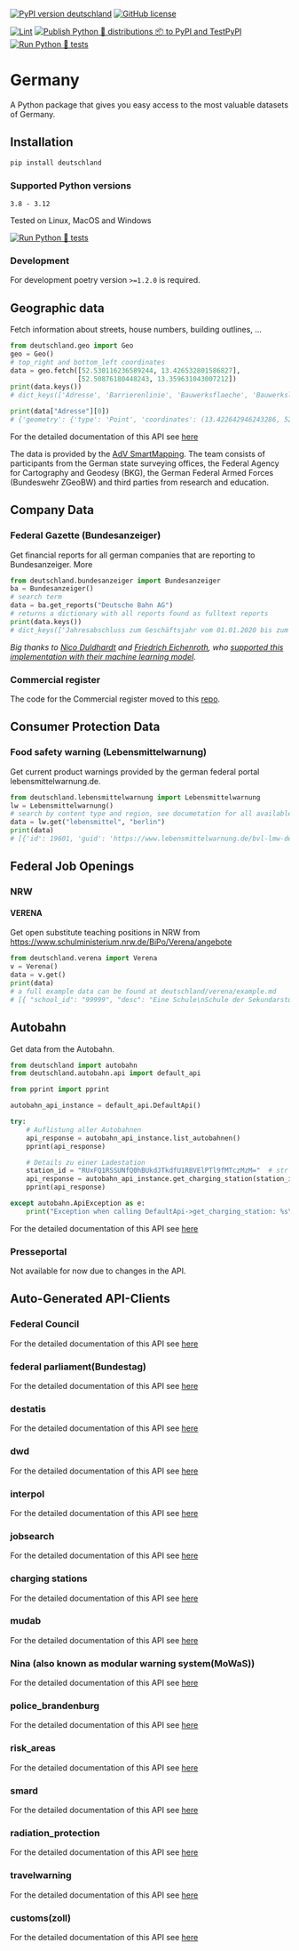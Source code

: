 [![PyPI version deutschland](https://badge.fury.io/py/deutschland.svg)](https://pypi.python.org/pypi/deutschland/)
[![GitHub license](https://img.shields.io/github/license/bundesAPI/deutschland.svg)](https://github.com/bundesAPI/deutschland/blob/main/LICENSE)

[![Lint](https://github.com/bundesAPI/deutschland/actions/workflows/black.yml/badge.svg?branch=main)](https://github.com/bundesAPI/deutschland/actions/workflows/black.yml)
[![Publish Python 🐍 distributions 📦 to PyPI and TestPyPI](https://github.com/bundesAPI/deutschland/actions/workflows/publish.yml/badge.svg?branch=main)](https://github.com/bundesAPI/deutschland/actions/workflows/publish.yml)
[![Run Python 🐍 tests](https://github.com/bundesAPI/deutschland/actions/workflows/runtests.yml/badge.svg?branch=main)](https://github.com/bundesAPI/deutschland/actions/workflows/runtests.yml)

# Germany
A Python package that gives you easy access to the most valuable datasets of Germany.

## Installation
```bash
pip install deutschland
```

### Supported Python versions
```
3.8 - 3.12
```
Tested on Linux, MacOS and Windows 

[![Run Python 🐍 tests](https://github.com/bundesAPI/deutschland/actions/workflows/runtests.yml/badge.svg?branch=main)](https://github.com/bundesAPI/deutschland/actions/workflows/runtests.yml)


### Development
For development poetry version `>=1.2.0` is required.

## Geographic data
Fetch information about streets, house numbers, building outlines, …

```python
from deutschland.geo import Geo
geo = Geo()
# top_right and bottom_left coordinates
data = geo.fetch([52.530116236589244, 13.426532801586827],
                 [52.50876180448243, 13.359631043007212])
print(data.keys())
# dict_keys(['Adresse', 'Barrierenlinie', 'Bauwerksflaeche', 'Bauwerkslinie', 'Bauwerkspunkt', 'Besondere_Flaeche', 'Besondere_Linie', 'Besonderer_Punkt', 'Gebaeudeflaeche', 'Gebaeudepunkt', 'Gewaesserflaeche', 'Gewaesserlinie', 'Grenze_Linie', 'Historischer_Punkt', 'Siedlungsflaeche', 'Vegetationslinie', 'Verkehrsflaeche', 'Verkehrslinie', 'Verkehrspunkt', 'Hintergrund'])

print(data["Adresse"][0])
# {'geometry': {'type': 'Point', 'coordinates': (13.422642946243286, 52.51500157651358)}, 'properties': {'postleitzahl': '10179', 'ort': 'Berlin', 'ortsteil': 'Mitte', 'strasse': 'Holzmarktstraße', 'hausnummer': '55'}, 'id': 0, 'type': 'Feature'}
```
For the detailed documentation of this API see [here](https://dev.adv-smart.de/docs/dokumentation/web_vektor_datenmodell.html)

The data is provided by the [AdV SmartMapping](https://dev.adv-smart.de/). The team consists of participants from the German state surveying offices, the Federal Agency for Cartography and Geodesy (BKG), the German Federal Armed Forces (Bundeswehr ZGeoBW) and third parties from research and education.


## Company Data

### Federal Gazette (Bundesanzeiger)
Get financial reports for all german companies that are reporting to Bundesanzeiger.
More
```python
from deutschland.bundesanzeiger import Bundesanzeiger
ba = Bundesanzeiger()
# search term
data = ba.get_reports("Deutsche Bahn AG")
# returns a dictionary with all reports found as fulltext reports
print(data.keys())
# dict_keys(['Jahresabschluss zum Geschäftsjahr vom 01.01.2020 bis zum 31.12.2020', 'Konzernabschluss zum Geschäftsjahr vom 01.01.2020 bis zum 31.12.2020\nErgänzung der Veröffentlichung vom 04.06.2021',
```
*Big thanks to [Nico Duldhardt](https://github.com/2start) and [Friedrich Eichenroth](https://github.com/eichenroth), who [supported this implementation with their machine learning model](https://av.tib.eu/media/52366).*

### Commercial register 

The code for the Commercial register moved to this [repo](https://github.com/bundesAPI/handelsregister).

## Consumer Protection Data

### Food safety warning (Lebensmittelwarnung)
Get current product warnings provided by the german federal portal lebensmittelwarnung.de.

```python
from deutschland.lebensmittelwarnung import Lebensmittelwarnung
lw = Lebensmittelwarnung()
# search by content type and region, see documetation for all available params
data = lw.get("lebensmittel", "berlin")
print(data)
# [{'id': 19601, 'guid': 'https://www.lebensmittelwarnung.de/bvl-lmw-de/detail/lebensmittel/19601', 'pubDate': 'Fri, 10 Feb 2017 12:28:45 +0000', 'imgSrc': 'https://www.lebensmittelwarnung.de/bvl-lmw-de/opensaga/attachment/979f8cd3-969e-4a6c-9a8e-4bdd61586cd4/data.jpg', 'title': 'Sidroga Bio Säuglings- und Kindertee', 'manufacturer': 'Lebensmittel', 'warning': 'Pyrrolizidinalkaloide', 'affectedStates': ['Baden-Württemberg', '...']}]
```

## Federal Job Openings

### NRW

#### VERENA
Get open substitute teaching positions in NRW from https://www.schulministerium.nrw.de/BiPo/Verena/angebote
```python
from deutschland.verena import Verena
v = Verena()
data = v.get()
print(data)
# a full example data can be found at deutschland/verena/example.md
# [{ "school_id": "99999", "desc": "Eine Schule\nSchule der Sekundarstufe II\ndes Landkreis Schuling\n9999 Schulingen", "replacement_job_title": "Lehrkraft", "subjects": [ "Fach 1", "Fach 2" ], "comments": "Bemerkung zur Stelle: Testbemerkung", "duration": "01.01.2021 - 01.01.2022", ...} ...]
```

## Autobahn

Get data from the Autobahn.

```python
from deutschland import autobahn
from deutschland.autobahn.api import default_api

from pprint import pprint

autobahn_api_instance = default_api.DefaultApi()

try:
    # Auflistung aller Autobahnen
    api_response = autobahn_api_instance.list_autobahnen()
    pprint(api_response)

    # Details zu einer Ladestation
    station_id = "RUxFQ1RSSUNfQ0hBUkdJTkdfU1RBVElPTl9fMTczMzM="  # str |
    api_response = autobahn_api_instance.get_charging_station(station_id)
    pprint(api_response)

except autobahn.ApiException as e:
    print("Exception when calling DefaultApi->get_charging_station: %s\n" % e)
```
For the detailed documentation of this API see [here](https://github.com/bundesAPI/deutschland/blob/main/docs/autobahn/README.md)

### Presseportal

Not available for now due to changes in the API.

## Auto-Generated API-Clients

### Federal Council
For the detailed documentation of this API see [here](https://github.com/Limetable/germany/blob/main/docs/bundesrat/README.md)
### federal parliament(Bundestag)
For the detailed documentation of this API see [here](https://github.com/Limetable/germany/blob/main/docs/bundestag/README.md)
### destatis
For the detailed documentation of this API see [here](https://github.com/Limetable/germany/blob/main/docs/destatis/README.md)
### dwd
For the detailed documentation of this API see [here](https://github.com/Limetable/germany/blob/main/docs/dwd/README.md)
### interpol
For the detailed documentation of this API see [here](https://github.com/Limetable/germany/blob/main/docs/interpol/README.md)
### jobsearch
For the detailed documentation of this API see [here](https://github.com/Limetable/germany/blob/main/docs/jobsuche/README.md)
### charging stations
For the detailed documentation of this API see [here](https://github.com/Limetable/germany/blob/main/docs/ladestationen/README.md)
### mudab
For the detailed documentation of this API see [here](https://github.com/Limetable/germany/blob/main/docs/mudab/README.md)
### Nina (also known as modular warning system(MoWaS))
For the detailed documentation of this API see [here](https://github.com/Limetable/germany/blob/main/docs/nina/README.md)
### police_brandenburg
For the detailed documentation of this API see [here](https://github.com/Limetable/germany/blob/main/docs/polizei_brandenburg/README.md)
### risk_areas
For the detailed documentation of this API see [here](https://github.com/Limetable/germany/blob/main/docs/risikogebiete/README.md)
### smard
For the detailed documentation of this API see [here](https://github.com/Limetable/germany/blob/main/docs/smard/README.md)
### radiation_protection
For the detailed documentation of this API see [here](https://github.com/Limetable/germany/blob/main/docs/strahlenschutz/README.md)
### travelwarning
For the detailed documentation of this API see [here](https://github.com/Limetable/germany/blob/main/docs/travelwarning/README.md)
### customs(zoll)
For the detailed documentation of this API see [here](https://github.com/Limetable/germany/blob/main/docs/zoll/README.md)
